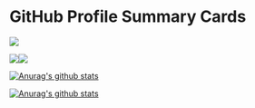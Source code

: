 # GitHub Profile Summary Cards

[![](https://raw.githubusercontent.com/FukuHiro12111/profile/main/profile-summary-card-output/solarized/0-profile-details.svg)](https://github.com/vn7n24fzkq/github-profile-summary-cards)

[![](https://raw.githubusercontent.com/FukuHiro12111/profile/main/profile-summary-card-output/solarized/1-repos-per-language.svg)](https://github.com/vn7n24fzkq/github-profile-summary-cards)[![](https://raw.githubusercontent.com/FukuHiro12111/profile/main/profile-summary-card-output/solarized/2-most-commit-language.svg)](https://github.com/vn7n24fzkq/github-profile-summary-cards)

[![Anurag's github stats](https://github-readme-stats.vercel.app/api?username=FukuHiro12111)](https://github.com/FukuHiro12111/github-readme-stats)

[![Anurag's github stats](https://github-readme-stats.vercel.app/api?username=FukuHiro12111)](https://github.com/FukuHiro12111/github-readme-stats)
